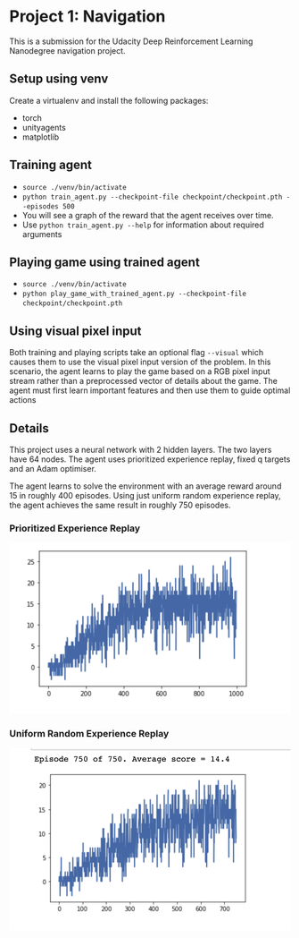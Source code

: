# Project 1: Navigation
This is a submission for the Udacity Deep Reinforcement Learning Nanodegree navigation project.

## Setup using venv
Create a virtualenv and install the following packages:
 - torch
 - unityagents
 - matplotlib
 
## Training agent
 - `source ./venv/bin/activate`
 - `python train_agent.py --checkpoint-file checkpoint/checkpoint.pth --episodes 500`
 - You will see a graph of the reward that the agent receives over time.
 - Use `python train_agent.py --help` for information about required arguments

## Playing game using trained agent
 - `source ./venv/bin/activate`
 - `python play_game_with_trained_agent.py --checkpoint-file checkpoint/checkpoint.pth`

## Using visual pixel input
Both training and playing scripts take an optional flag `--visual` which causes them to use the visual pixel input version of the problem.
In this scenario, the agent learns to play the game based on a RGB pixel input stream rather than a preprocessed vector of details about the game.
The agent must first learn important features and then use them to guide optimal actions

## Details
This project uses a neural network with 2 hidden layers. 
The two layers have 64 nodes.
The agent uses prioritized experience replay, fixed q targets and an Adam optimiser.

The agent learns to solve the environment with an average reward around 15 in roughly 400 episodes.
Using just uniform random experience replay, the agent achieves the same result in roughly 750 episodes. 

### Prioritized Experience Replay
![Prioritized experience replay](./img/Prioritized%20Experience%20Replay%201000%20eps.png)

### Uniform Random Experience Replay
![Prioritized experience replay](./img/Experience%20Replay%20750%20eps.png)